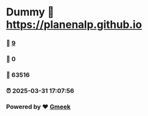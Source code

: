 # Dummy :link: https://planenalp.github.io 
### :page_facing_up: [9](https://planenalp.github.io/tag.html) 
### :speech_balloon: 0 
### :hibiscus: 63516 
### :alarm_clock: 2025-03-31 17:07:56 
### Powered by :heart: [Gmeek](https://github.com/Meekdai/Gmeek)
